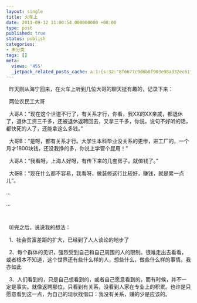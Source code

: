 ```yaml
---
layout: single
title: 火车上
date: 2011-09-12 11:00:54.000000000 +08:00
type: post
published: true
status: publish
categories:
- 未分类
tags: []
meta:
  views: '455'
  _jetpack_related_posts_cache: a:1:{s:32:"8f6677c9d6b0f903e98ad32ec61f8deb";a:2:{s:7:"expires";i:1483505144;s:7:"payload";a:0:{}}}
---
```

<p>&#160; 昨天刚从海宁回来，在火车上听到几位大哥的聊天挺有趣的，记录下来：</p>
<p>&#160; 两位农民工大哥</p>
<p>&#160; 大哥A：“现在这个世道不行了，有关系才行，你看，我XX的XX亲戚，都退休了，退休工资三千多，还被退休返聘回去，又拿三千多，你说，说句不好听的话，都快死的人了，还能拿这么多钱。”</p>
<p>&#160; 大哥B：“是呀，都有关系才行。大学生本科毕业没关系的更惨，进工厂的，一个月才1800块钱，还没我挣的多，你说上学管个屁用！”</p>
<p>&#160; 大哥A：“我看呀，上海人好呀，有传下来的几套房子，就值钱了。”</p>
<p>&#160; 大哥B：“现在什么都不容易，我看呀，做装修这行比较好，赚钱，就是累一点儿”。</p>
<p>…</p>
<p>…</p>
<p>&#160;</p>
<p>&#160; 听完之后，说说我的想法：</p>
<p>&#160; 1、社会贫富差距的扩大，已经到了人人谈论的地步了</p>
<p>&#160; 2、每个群体的见识，强烈受到自己和自己周围的人的限制。很难走出去看看，或者根本不知道，这个世界还有些什么样的人，想些什么，做些什么样的事情。我亦如此</p>
<p>&#160; 3、人们看到的，只是自己想看到的，或者自己愿意看到的，而有时候，并不一定是事实。就像返聘那位，只看到有关系，没看到人家在专业上的积累。也许是只愿意看到这一点，为自己的现状找借口：我没有关系，赚的少是应该的。&#160; </p>

